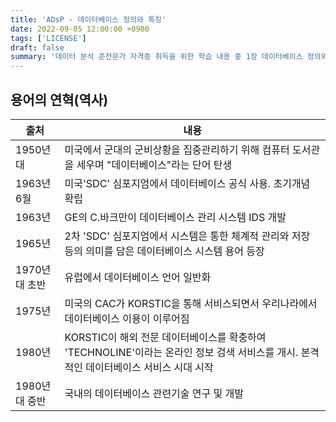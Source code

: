 ```yaml
---
title: 'ADsP - 데이터베이스 정의와 특징'
date: 2022-09-05 12:00:00 +0900
tags: ['LICENSE']
draft: false
summary: '데이터 분석 준전문가 자격증 취득을 위한 학습 내용 중 1장 데이터베이스 정의와 특징 챕터 정리 내용'
---
```


## 용어의 연혁(역사)

|출처|내용|
|---|---|
|1950년대|미국에서 군대의 군비상황을 집중관리하기 위해 컴퓨터 도서관을 세우며 "데이터베이스"라는 단어 탄생|
|1963년 6월|미국'SDC' 심포지엄에서 데이터베이스 공식 사용. 초기개념 확립|
|1963년|GE의 C.바크만이 데이터베이스 관리 시스템 IDS 개발|
|1965년|2차 'SDC' 심포지엄에서 시스템은 통한 체계적 관리와 저장 등의 의미를 담은 데이터베이스 시스템 용어 등장|
|1970년대 초반|유럽에서 데이터베이스 언어 일반화|
|1975년|미국의 CAC가 KORSTIC을 통해 서비스되면서 우리나라에서 데이터베이스 이용이 이루어짐|
|1980년|KORSTIC이 해외 전문 데이터베이스를 확충하여 'TECHNOLINE'이라는 온라인 정보 검색 서비스를 개시. 본격적인 데이터베이스 서비스 시대 시작|
|1980년대 중반|국내의 데이터베이스 관련기술 연구 및 개발|